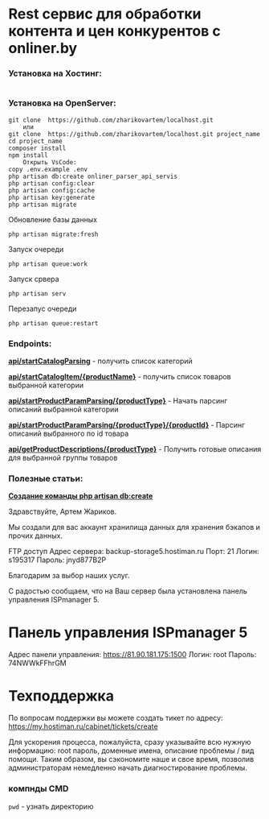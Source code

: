 # Rest сервис для обработки контента и цен конкурентов с onliner.by

### Установка на Хостинг:
```console

```

### Установка на OpenServer:
```console
git clone  https://github.com/zharikovartem/localhost.git
    или
git clone  https://github.com/zharikovartem/localhost.git project_name
cd project_name
composer install
npm install
    Открыть VsCode:
copy .env.example .env
php artisan db:create onliner_parser_api_servis
php artisan config:clear
php artisan config:cache
php artisan key:generate
php artisan migrate
```

Обновление базы данных
```console
php artisan migrate:fresh
```

Запуск очереди
```console
php artisan queue:work
```

Запуск срвера
```console
php artisan serv
```

Перезапус очереди
```console
php artisan queue:restart
```

### Endpoints:
**[api/startCatalogParsing](http://127.0.0.1:8000/api/startCatalogParsing)** - получить список категорий

<!-- ???**[api/startCatalogParsing/{caegoryId}](http://127.0.0.1:8000/api/startCatalogParsing/250)**-получить категорию по id -->

**[api/startCatalogItem/{productName}](http://127.0.0.1:8000/api/startCatalogItem/hoods)** - получить список товаров выбранной категории

**[api/startProductParamParsing/{productType}](http://127.0.0.1:8000/api/startProductParamParsing/hoods)** - Начать парсинг описаний выбранной категории

**[api/startProductParamParsing/{productType}/{productId}](http://127.0.0.1:8000/api/startProductParamParsing/hoods/1)** - Парсинг описаний выбранного по id товара

**[api/getProductDescriptions/{productType}](http://127.0.0.1:8000/api/getProductDescriptions/hoods)** - Получить готовые описания для выбранной группы товаров


### Полезные статьи:
**[Создание команды php artisan db:create](https://www.techspeak.dev/2018/09/30/laravel-creating-the-database-using-artisan-commands.html)**


Здравствуйте, Артем Жариков.

Мы создали для вас аккаунт хранилища данных для хранения бэкапов и прочих данных.

FTP доступ
Адрес сервера: backup-storage5.hostiman.ru
Порт: 21
Логин: s195317
Пароль: jnyd877B2P

Благодарим за выбор наших услуг.

C радостью сообщаем, что на Ваш сервер была установлена панель управления ISPmanager 5. 

Панель управления ISPmanager 5
=============================
Адрес панели управления: https://81.90.181.175:1500
Логин: root
Пароль: 74NWWkFFhrGM

Техподдержка
=============================
По вопросам поддержки вы можете создать тикет по адресу: https://my.hostiman.ru/cabinet/tickets/create

Для ускорения процесса, пожалуйста, сразу указывайте всю нужную информацию: root пароль, доменные имена, описание проблемы / вид помощи. Таким образом, вы сэкономите наше и свое время, позволив администраторам немедленно начать диагностирование проблемы.

### компнды CMD
```pwd``` - узнать директорию